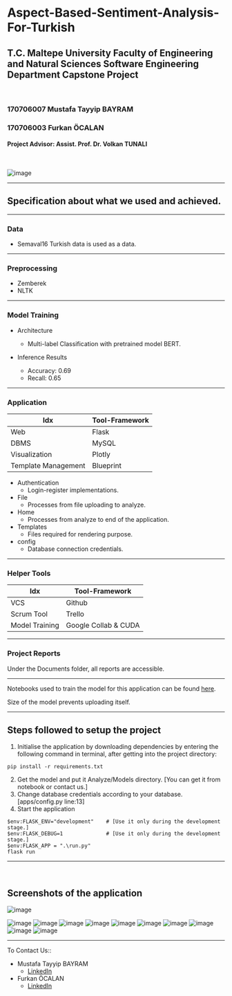 # Aspect-Based-Sentiment-Analysis-For-Turkish 
## T.C. Maltepe University Faculty of Engineering and Natural Sciences Software Engineering Department Capstone Project  


<br>


### 170706007 Mustafa Tayyip BAYRAM   
### 170706003 Furkan ÖCALAN  
#### Project Advisor: Assist. Prof. Dr. Volkan TUNALI  

<br>

![image](https://user-images.githubusercontent.com/60510780/188274717-44c00e19-b611-41d4-bdc5-86fc912c109d.png)
<hr>



## Specification about what we used and achieved.

***************
### Data

- Semaval16 Turkish data is used as a data.

***************

### Preprocessing

- Zemberek
- NLTK

***************

### Model Training

- Architecture
    - Multi-label Classification with pretrained model BERT.

- Inference Results
    - Accuracy: 0.69
    - Recall: 0.65

***************

### Application 

| Idx | Tool-Framework |
| ------ | ------ |
| Web | Flask |
| DBMS | MySQL |
| Visualization | Plotly |
| Template Management | Blueprint |

- Authentication
    - Login-register implementations.
- File
    - Processes from file uploading to analyze.
- Home
    - Processes from analyze to end of the application.
- Templates
    - Files required for rendering purpose.
- config
    - Database connection credentials.

***************
### Helper Tools 

| Idx | Tool-Framework |
| ------ | ------ |
| VCS | Github |
| Scrum Tool | Trello |
| Model Training | Google Collab & CUDA |

***************
### Project Reports

Under the Documents folder, all reports are accessible.

***************

Notebooks used to train the model for this application can be found [here](mutabay/credit-card-fraud-detection).

Size of the model prevents uploading itself.


<hr>

## Steps followed to setup the project

1. Initialise the application by downloading dependencies  by entering the following command in terminal, after getting into the project directory:

```(bash)
pip install -r requirements.txt
```

2. Get the model and put it Analyze/Models directory. [You can get it from notebook or contact us.]
3. Change database credentials according to your database. [apps/config.py line:13]
4. Start the application
```(bash)
$env:FLASK_ENV="development"    # [Use it only during the development stage.]
$env:FLASK_DEBUG=1              # [Use it only during the development stage.]
$env:FLASK_APP = ".\run.py"
flask run
```

<hr>

<br>

 
## Screenshots of the application

![image](https://user-images.githubusercontent.com/60510780/188276481-b07d8e3c-d8b5-4ec8-b15e-0ed2b543b5de.png)

![image](https://user-images.githubusercontent.com/60510780/188276482-e19940f0-a9c0-419b-9e65-e0bddb93bbd9.png)
![image](https://user-images.githubusercontent.com/60510780/188276486-cf87c5e4-c9a2-441b-8f7b-923551b88f8c.png)
![image](https://user-images.githubusercontent.com/60510780/188276489-dcc05015-741e-4013-b83e-0c6e0d99c13e.png)
![image](https://user-images.githubusercontent.com/60510780/188276497-18cef6a1-9bfe-4bd5-893a-6ec0929e775b.png)
![image](https://user-images.githubusercontent.com/60510780/188276508-fb256ae4-46fc-47c8-b088-a5bf8882a788.png)
![image](https://user-images.githubusercontent.com/60510780/188276510-5f834646-8eee-4487-a804-76ec0405346f.png)
![image](https://user-images.githubusercontent.com/60510780/188276502-43f2ceaa-b048-4f88-bafc-a48978c18611.png)
![image](https://user-images.githubusercontent.com/60510780/188276513-753a0d5e-4bdf-433b-940d-eeb67098ca1b.png)
![image](https://user-images.githubusercontent.com/60510780/188276515-5c6e62d2-cdea-455a-94be-bdd5cf41c4a7.png)
![image](https://user-images.githubusercontent.com/60510780/188276519-bf5ad25e-40a3-4f1d-a13f-c619e67a5d7f.png)

<hr>


To Contact Us::
- Mustafa Tayyip BAYRAM
    - [LinkedIn](https://www.linkedin.com/in/mutabay/)
- Furkan ÖCALAN
    - [LinkedIn](https://www.linkedin.com/in/furkan-ocalan-16186a174/)



